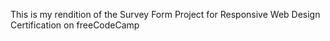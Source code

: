 This is my rendition of the Survey Form Project for Responsive Web Design Certification on freeCodeCamp
